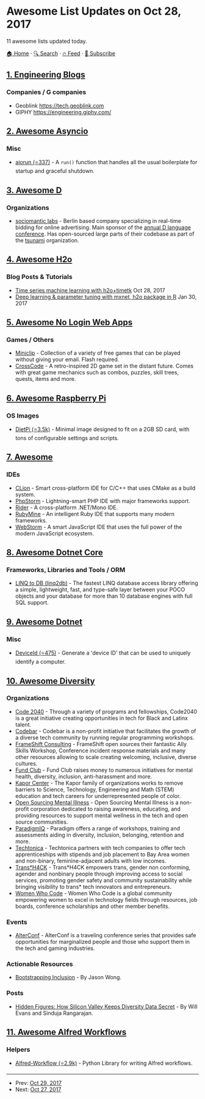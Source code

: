 # Awesome List Updates on Oct 28, 2017

11 awesome lists updated today.

[🏠 Home](/README.md) · [🔍 Search](https://www.trackawesomelist.com/search/) · [🔥 Feed](https://www.trackawesomelist.com/rss.xml) · [📮 Subscribe](https://trackawesomelist.us17.list-manage.com/subscribe?u=d2f0117aa829c83a63ec63c2f&id=36a103854c)



## [1. Engineering Blogs](/content/kilimchoi/engineering-blogs/README.md)

### Companies / G companies

*   Geoblink <https://tech.geoblink.com>
*   GIPHY <https://engineering.giphy.com/>

## [2. Awesome Asyncio](/content/timofurrer/awesome-asyncio/README.md)

### Misc

*   [aiorun (⭐337)](https://github.com/cjrh/aiorun) - A `run()` function that handles all the usual boilerplate for startup and graceful shutdown.

## [3. Awesome D](/content/dlang-community/awesome-d/README.md)

### Organizations

*   [sociomantic labs](https://www.sociomantic.com) - Berlin based company specializing in real-time bidding for online advertising. Main sponsor of the [annual D language conference](http://dconf.org). Has open-sourced large parts of their codebase as part of the [tsunami](https://github.com/sociomantic-tsunami) organization.

## [4. Awesome H2o](/content/h2oai/awesome-h2o/README.md)

### Blog Posts & Tutorials

*   [Time series machine learning with h2o+timetk](http://www.business-science.io/code-tools/2017/10/28/demo_week_h2o.html) Oct 28, 2017
*   [Deep learning & parameter tuning with mxnet, h2o package in R](http://blog.hackerearth.com/understanding-deep-learning-parameter-tuning-with-mxnet-h2o-package-in-r) Jan 30, 2017

## [5. Awesome No Login Web Apps](/content/aviaryan/awesome-no-login-web-apps/README.md)

### Games / Others

*   [Miniclip](https://www.miniclip.com) - Collection of a variety of free games that can be played without giving your email. Flash required.
*   [CrossCode](http://www.cross-code.com/en/start) - A retro-inspired 2D game set in the distant future. Comes with great game mechanics such as combos, puzzles, skill trees, quests, items and more.

## [6. Awesome Raspberry Pi](/content/thibmaek/awesome-raspberry-pi/README.md)

### OS Images

*   [DietPi (⭐3.5k)](https://github.com/Fourdee/DietPi) - Minimal image designed to fit on a 2GB SD card, with tons of configurable settings and scripts.

## [7. Awesome](/content/Awesome-Windows/Awesome/README.md)

### IDEs

*   [CLion](https://www.jetbrains.com/clion/) - Smart cross-platform IDE for C/C++ that uses CMake as a build system.
*   [PhpStorm](https://www.jetbrains.com/phpstorm/) - Lightning-smart PHP IDE with major frameworks support.
*   [Rider](https://www.jetbrains.com/rider/) - A cross-platform .NET/Mono IDE.
*   [RubyMine](https://www.jetbrains.com/ruby/) - An intelligent Ruby IDE that supports many modern frameworks.
*   [WebStorm](https://www.jetbrains.com/webstorm/) - A smart JavaScript IDE that uses the full power of the modern JavaScript ecosystem.

## [8. Awesome Dotnet Core](/content/thangchung/awesome-dotnet-core/README.md)

### Frameworks, Libraries and Tools / ORM

*   [LINQ to DB (linq2db)](https://linq2db.github.io/) - The fastest LINQ database access library offering a simple, lightweight, fast, and type-safe layer between your POCO objects and your database for more than 10 database engines with full SQL support.

## [9. Awesome Dotnet](/content/quozd/awesome-dotnet/README.md)

### Misc

*   [DeviceId (⭐475)](https://github.com/MatthewKing/DeviceId) - Generate a 'device ID' that can be used to uniquely identify a computer.

## [10. Awesome Diversity](/content/folkswhocode/awesome-diversity/README.md)

### Organizations

*   [Code 2040](http://www.code2040.org/) - Through a variety of programs and fellowships, Code2040 is a great initiative creating opportunities in tech for Black and Latinx talent.
*   [Codebar](https://codebar.io/) - Codebar is a non-profit initiative that facilitates the growth of a diverse tech community by running regular programming workshops.
*   [FrameShift Consulting](https://frameshiftconsulting.com/) - FrameShift open sources their fantastic Ally Skills Workshop, Conference incident response materials and many other resources allowing to scale creating welcoming, inclusive, diverse cultures.
*   [Fund Club](http://joinfundclub.com/) - Fund Club raises money to numerous initiatives for mental health, diversity, inclusion, anti-harassment and more.
*   [Kapor Center](http://www.kaporcenter.org/) - The Kapor family of organizations works to remove barriers to Science, Technology, Engineering and Math (STEM) education and tech careers for underrepresented people of color.
*   [Open Sourcing Mental Illness](https://osmihelp.org/) - Open Sourcing Mental Illness is a non-profit corporation dedicated to raising awareness, educating, and providing resources to support mental wellness in the tech and open source communities.
*   [ParadigmIQ](https://www.paradigmiq.com/) - Paradigm offers a range of workshops, training and assessments aiding in diversity, inclusion, belonging, retention and more.
*   [Techtonica](https://techtonica.org/) - Techtonica partners with tech companies to offer tech apprenticeships with stipends and job placement to Bay Area women and non-binary, feminine-adjacent adults with low incomes.
*   [Trans\*H4CK](http://www.transhack.org/) - Trans\*H4CK empowers trans, gender non conforming, agender and nonbinary people through improving access to social services, promoting gender safety and community sustainability while bringing visibility to trans\* tech innovators and entrepreneurs.
*   [Women Who Code](https://www.womenwhocode.com/) - Women Who Code is a global community empowering women to excel in technology fields through resources, job boards, conference scholarships and other member benefits.

### Events

*   [AlterConf](https://alterconf.com/) - AlterConf is a traveling conference series that provides safe opportunities for marginalized people and those who support them in the tech and gaming industries.

### Actionable Resources

*   [Bootstrapping Inclusion](http://www.attack-gecko.net/2017/10/22/bootstrapping-inclusion/) - By Jason Wong.

### Posts

*   [Hidden Figures: How Silicon Valley Keeps Diversity Data Secret](https://www.revealnews.org/article/hidden-figures-how-silicon-valley-keeps-diversity-data-secret/amp/) - By
    Will Evans and Sinduja Rangarajan.

## [11. Awesome Alfred Workflows](/content/alfred-workflows/awesome-alfred-workflows/README.md)

### Helpers

*   [Alfred-Workflow (⭐2.9k)](https://github.com/deanishe/alfred-workflow) - Python Library for writing Alfred workflows.

---

- Prev: [Oct 29, 2017](/content/2017/10/29/README.md)
- Next: [Oct 27, 2017](/content/2017/10/27/README.md)